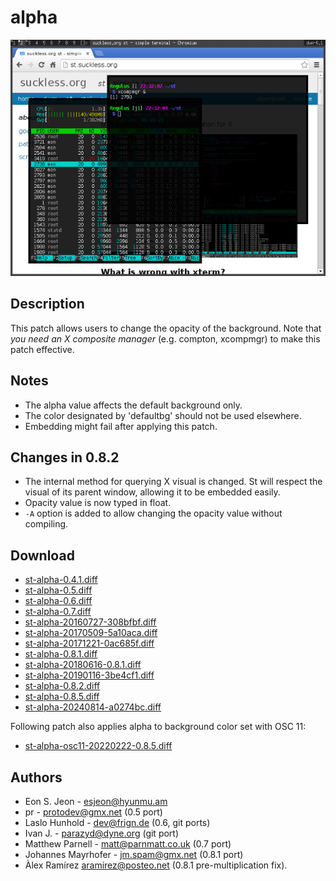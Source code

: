 alpha
=====

[![Screenshot](st-alpha-s.png)](st-alpha.png)

Description
-----------
This patch allows users to change the opacity of the background. Note that *you
need an X composite manager* (e.g. compton, xcompmgr) to make this patch
effective.

Notes
-----
* The alpha value affects the default background only.
* The color designated by 'defaultbg' should not be used elsewhere.
* Embedding might fail after applying this patch.

Changes in 0.8.2
----------------
* The internal method for querying X visual is changed. St will respect the
  visual of its parent window, allowing it to be embedded easily.
* Opacity value is now typed in float.
* `-A` option is added to allow changing the opacity value without compiling.

Download
--------
* [st-alpha-0.4.1.diff](st-alpha-0.4.1.diff)
* [st-alpha-0.5.diff](st-alpha-0.5.diff)
* [st-alpha-0.6.diff](st-alpha-0.6.diff)
* [st-alpha-0.7.diff](st-alpha-0.7.diff)
* [st-alpha-20160727-308bfbf.diff](st-alpha-20160727-308bfbf.diff)
* [st-alpha-20170509-5a10aca.diff](st-alpha-20170509-5a10aca.diff)
* [st-alpha-20171221-0ac685f.diff](st-alpha-20171221-0ac685f.diff)
* [st-alpha-0.8.1.diff](st-alpha-0.8.1.diff)
* [st-alpha-20180616-0.8.1.diff](st-alpha-20180616-0.8.1.diff)
* [st-alpha-20190116-3be4cf1.diff](st-alpha-20190116-3be4cf1.diff)
* [st-alpha-0.8.2.diff](st-alpha-0.8.2.diff)
* [st-alpha-0.8.5.diff](st-alpha-20220206-0.8.5.diff)
* [st-alpha-20240814-a0274bc.diff](st-alpha-20240814-a0274bc.diff)

Following patch also applies alpha to background color set with OSC 11:

* [st-alpha-osc11-20220222-0.8.5.diff](st-alpha-osc11-20220222-0.8.5.diff)

Authors
-------
* Eon S. Jeon - <esjeon@hyunmu.am>
* pr - <protodev@gmx.net> (0.5 port)
* Laslo Hunhold - <dev@frign.de> (0.6, git ports)
* Ivan J. - <parazyd@dyne.org> (git port)
* Matthew Parnell - <matt@parnmatt.co.uk> (0.7 port)
* Johannes Mayrhofer - <jm.spam@gmx.net> (0.8.1 port)
* Àlex Ramírez <aramirez@posteo.net> (0.8.1 pre-multiplication fix).
